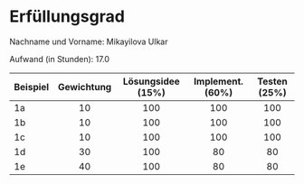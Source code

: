 # Erfüllungsgrad

Nachname und Vorname: Mikayilova Ulkar

Aufwand (in Stunden): 17.0

| Beispiel  | Gewichtung  | Lösungsidee (15%) | Implement. (60%) | Testen (25%) |
| --------- | :---------: |:-----------------:|:----------------:|:------------:|
| 1a        | 10          |        100        |       100        |     100      |
| 1b        | 10          |        100        |       100        |     100      |
| 1c        | 10          |        100        |       100        |     100      |
| 1d        | 30          |        100        |        80        |      80      |
| 1e        | 40          |        100        |        80        |      80      |

